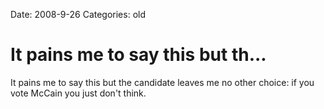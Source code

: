 Date: 2008-9-26
Categories: old

# It pains me to say this but th...

It pains me to say this but the candidate leaves me no other choice: if you vote McCain you just don't think.
